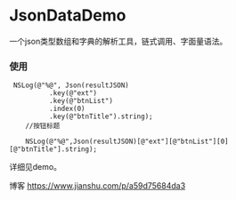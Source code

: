 # JsonDataDemo

一个json类型数组和字典的解析工具，链式调用、字面量语法。

### 使用

```
 NSLog(@"%@", Json(resultJSON)
          .key(@"ext")
          .key(@"btnList")
          .index(0)
          .key(@"btnTitle").string);
    //按钮标题
    
    NSLog(@"%@",Json(resultJSON)[@"ext"][@"btnList"][0][@"btnTitle"].string);
```
详细见demo。

博客 https://www.jianshu.com/p/a59d75684da3
